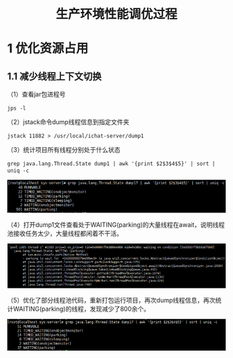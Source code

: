 <h1 style="font-weight:bold;"><center>生产环境性能调优过程</center></h1>

# 1 优化资源占用

## 1.1 减少线程上下文切换

（1）查看jar包进程号

````
jps -l
````

（2）jstack命令dump线程信息到指定文件夹

````
jstack 11882 > /usr/local/ichat-server/dump1
````

（3）统计项目所有线程分别处于什么状态

````
grep java.lang.Thread.State dump1 | awk '{print $2$3$4$5}' | sort | uniq -c
````

![1583481409319](assets/1583481409319.png)

（4）打开dump1文件查看处于WAITING(parking)的大量线程在await，说明线程池接收任务太少，大量线程都闲着不干活。

![1583481650110](assets/1583481650110.png)

（5）优化了部分线程池代码，重新打包运行项目，再次dump线程信息，再次统计WAITING(parking)的线程，发现减少了800余个。

![1583482299399](assets/1583482299399.png)

